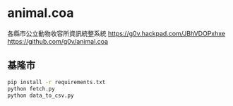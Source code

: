 # animal.coa

各縣市公立動物收容所資訊統整系統 
https://g0v.hackpad.com/JBhVDOPxhxe
https://github.com/g0v/animal.coa

## 基隆市

```bash
pip install -r requirements.txt
python fetch.py
python data_to_csv.py
```
